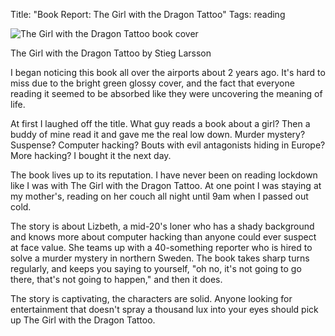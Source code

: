 Title: "Book Report: The Girl with the Dragon Tattoo"
Tags: reading

![The Girl with the Dragon Tattoo book cover](/media/uploads/img_0571_medium.jpg)

The Girl with the Dragon Tattoo by Stieg Larsson

I began noticing this book all over the airports about 2 years
ago. It's hard to miss due to the bright green glossy
cover, and the fact that everyone reading it seemed to be absorbed like they
were uncovering the meaning of life.

At first I laughed off the title. What guy reads a book
about a girl? Then a buddy of mine read it and gave me the
real low down. Murder mystery?
Suspense? Computer hacking? Bouts with
evil antagonists hiding in Europe? More
hacking? I bought it the next day.

The book lives up to its reputation. I have never been on
reading lockdown like I was with The Girl with the Dragon
Tattoo. At one point I was staying at my mother's, reading
on her couch all night until 9am when I passed out cold.

The story is about Lizbeth, a mid-20's loner who has a shady background and
knows more about computer hacking than anyone could ever suspect at face
value. She teams up with a 40-something reporter who is
hired to solve a murder mystery in northern Sweden. The
book takes sharp turns regularly, and keeps you saying to yourself, "oh no,
it's not going to go there, that's not going to happen," and then it does.

The story is captivating, the characters are solid. Anyone
looking for entertainment that doesn't spray a thousand lux into your eyes
should pick up The Girl with the Dragon Tattoo.


